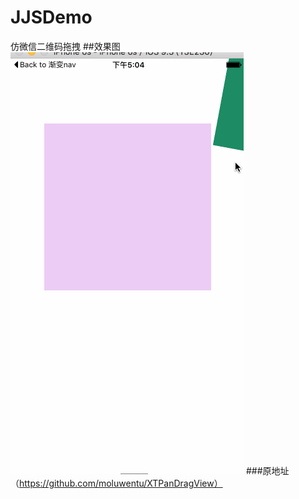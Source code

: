 # JJSDemo
仿微信二维码拖拽
##效果图
![效果图](https://github.com/LJDaSheng/JJSDragView/blob/master/drag.gif)
###原地址（https://github.com/moluwentu/XTPanDragView）